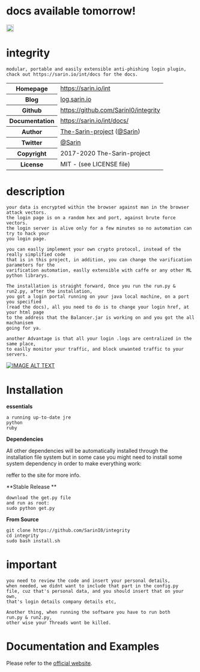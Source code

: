 # docs available tomorrow!

<img src="https://implyingrigged.info/w/images/thumb/5/53/Int_logo.png/250px-Int_logo.png" style="height:20px;width:20px;"></img>
# integrity
	modular, portable and easily extensible anti-phishing login plugin,
	chack out https://sarin.io/int/docs for the docs.
<table>
    <tr>
        <th>Homepage</th>
        <td><a href="https://sarin.io/int">https://sarin.io/int</a></td>
    </tr>
    <tr>
        <th>Blog</th>
        <td><a href="log.sarin.io">log.sarin.io</a></td>
    <tr>
        <th>Github</th>
        <td><a href="https://github.com/SarinI0/integrity">https://github.com/SarinI0/integrity</a></td>
     <tr/>
    <tr>
        <th>Documentation</th>
        <td><a href="https://sarin.io/int/">https://sarin.io/int/docs/</a></td>
	</tr>
    <tr>
       <th>Author</th>
       <td><a href="https://sarin.io">The-Sarin-project</a> (<a href="https://sarin.io">@Sarin</a>)</td>
    </tr>
    <tr>
        <th>Twitter</th>
        <td><a href="https://twitter.com/Sarin_io">@Sarin</a></td>
    </tr>
    <tr>
        <th>Copyright</th>
        <td>2017-2020 The-Sarin-project</td>
    </tr>
    <tr>
        <th>License</th>
        <td>MIT - (see LICENSE file)</td>
    </tr>
</table>

# description

	your data is encrypted within the browser against man in the browser attack vectors.
	the login page is on a random hex and port, against brute force vectors.
	the login server is alive only for a few minutes so no automation can try to hack your
	you login page.
	
	you can easlly implement your own crypto protocol, instead of the really simplified code
	that is in this project, in addition, you can change the varification parameters for the
	varification automation, easlly extensible with caffe or any other ML python librarys.
	
	The installation is straight forward, Once you run the run.py & run2.py, after the installation,
	you got a login portal running on your java local machine, on a port you specified
	(read the docs), all you need to do is to change your login href, at your html page
	to the address that the Balancer.jar is working on and you got the all machanisem 
	going for ya.
	
	another Advantage is that all your login .logs are centralized in the same place,
	to easlly monitor your traffic, and block unwanted traffic to your servers.
	
[![IMAGE ALT TEXT](http://img.youtube.com/vi/U22dJD20SWA/0.jpg)](http://www.youtube.com/watch?v=U22dJD20SWA "Video Title")

# Installation


**essentials**

	a running up-to-date jre
	python
	ruby

**Dependencies**

All other dependencies will be automatically installed through the installation file system but in some case you might need to install some system
dependency in order to make everything work:

reffer to the site for more info.

**Stable Release **

    download the get.py file 
    and run as root:
    sudo python get.py

**From Source**

    git clone https://github.com/SarinI0/integrity
    cd integrity
    sudo bash install.sh

# important 
	you need to review the code and insert your personal details,
	when needed, we didnt want to include that part in the config.py
	file, cuz that's personal data, and you should insert that on your own,
	that's login details company details etc,
	
	Another thing, when running the software you have to run both 
	run.py & run2.py,
	other wise your Threads wont be killed.

Documentation and Examples
============

Please refer to the [official website](https://sarin.io/).
